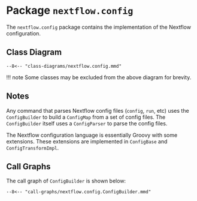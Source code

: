 
# Package `nextflow.config`

The `nextflow.config` package contains the implementation of the Nextflow configuration.

## Class Diagram

```mermaid
--8<-- "class-diagrams/nextflow.config.mmd"
```

!!! note
    Some classes may be excluded from the above diagram for brevity.

## Notes

Any command that parses Nextflow config files (`config`, `run`, etc) uses the `ConfigBuilder` to build a `ConfigMap` from a set of config files. The `ConfigBuilder` itself uses a `ConfigParser` to parse the config files.

The Nextflow configuration language is essentially Groovy with some extensions. These extensions are implemented in `ConfigBase` and `ConfigTransformImpl`.

## Call Graphs

The call graph of `ConfigBuilder` is shown below:

```mermaid
--8<-- "call-graphs/nextflow.config.ConfigBuilder.mmd"
```
